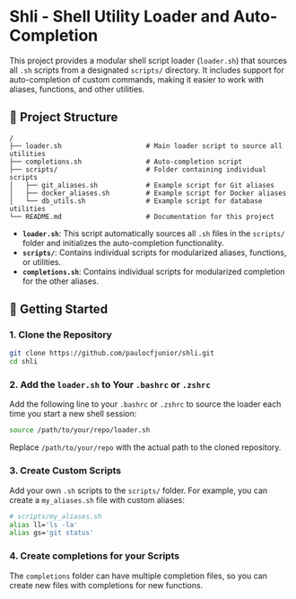 # Shli - Shell Utility Loader and Auto-Completion

This project provides a modular shell script loader (`loader.sh`) that sources all `.sh` scripts from a designated `scripts/` directory. It includes support for auto-completion of custom commands, making it easier to work with aliases, functions, and other utilities.

## 📂 Project Structure

```
/
├── loader.sh                     # Main loader script to source all utilities
├── completions.sh                # Auto-completion script
├── scripts/                      # Folder containing individual scripts
│   ├── git_aliases.sh            # Example script for Git aliases
│   ├── docker_aliases.sh         # Example script for Docker aliases
│   └── db_utils.sh               # Example script for database utilities
└── README.md                     # Documentation for this project
```

- **`loader.sh`**: This script automatically sources all `.sh` files in the `scripts/` folder and initializes the auto-completion functionality.
- **`scripts/`**: Contains individual scripts for modularized aliases, functions, or utilities.
- **`completions.sh`**: Contains individual scripts for modularized completion for the other aliases.

## 🚀 Getting Started

### 1. Clone the Repository

```bash
git clone https://github.com/paulocfjunior/shli.git
cd shli
```

### 2. Add the `loader.sh` to Your `.bashrc` or `.zshrc`

Add the following line to your `.bashrc` or `.zshrc` to source the loader each time you start a new shell session:

```bash
source /path/to/your/repo/loader.sh
```

Replace `/path/to/your/repo` with the actual path to the cloned repository.

### 3. Create Custom Scripts

Add your own `.sh` scripts to the `scripts/` folder. For example, you can create a `my_aliases.sh` file with custom aliases:

```bash
# scripts/my_aliases.sh
alias ll='ls -la'
alias gs='git status'
```

### 4. Create completions for your Scripts

The `completions` folder can have multiple completion files, so you can create new files with completions for new functions.
